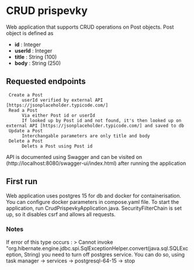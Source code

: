 # CRUD prispevky

Web application that supports CRUD operations on Post objects.
Post object is defined as 
* **id** : Integer 
* **userId** : Integer  
* **title** : String (100)
* **body** : String (250)                            

## Requested endpoints  
     Create a Post
          userId verified by external API [https://jsonplaceholder.typicode.com/] 
     Read a Post
          Via either Post id or userId 
          If looked up by Post id and not found, it's then looked up on external API [https://jsonplaceholder.typicode.com/] and saved to db
     Update a Post
          Interchangable parameters are only title and body
     Delete a Post
          Delets a Post using Post id

API is documented using Swagger and can be visited on (http://localhost:8080/swagger-ui/index.html) after running the application


## First run
Web application uses postgres 15 for db and docker for containerisation. You can configure docker parameters in compose.yaml file. To start the application, run CrudPrispevkyApplication.java. SecurityFilterChain is set up, so it disables csrf and allows all requests. 


### Notes
If error of this type occurs :  > Cannot invoke "org.hibernate.engine.jdbc.spi.SqlExceptionHelper.convert(java.sql.SQLException, String)
you need to turn off postgres service. You can do so, using task manager -> services -> postgresql-64-15 -> stop
